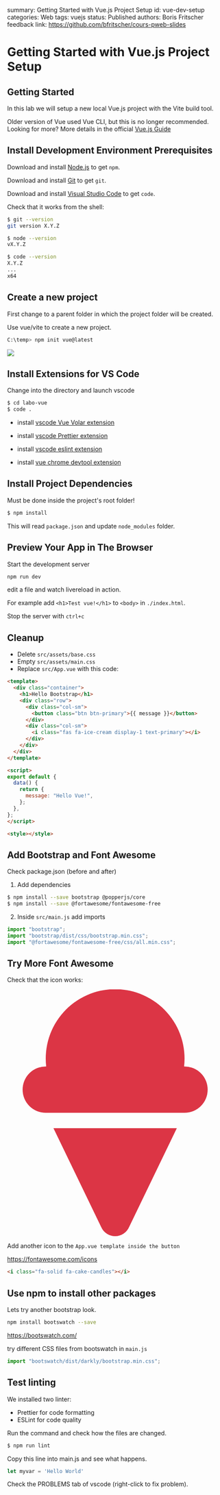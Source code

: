 summary: Getting Started with Vue.js Project Setup
id: vue-dev-setup
categories: Web
tags: vuejs
status: Published 
authors: Boris Fritscher
feedback link: https://github.com/bfritscher/cours-pweb-slides

# Getting Started with Vue.js Project Setup


## Getting Started

In this lab we will setup a new local Vue.js project with the Vite build tool.

<aside class="negative">
Older version of Vue used Vue CLI, but this is no longer recommended.
</aside>

<aside class="positive">
Looking for more? More details in the official <a href="https://vuejs.org/guide/quick-start.html">Vue.js Guide</a>
</aside>


## Install Development Environment Prerequisites

Download and install [Node.js](https://nodejs.org/) to get `npm`.

Download and install [Git](https://git-scm.com/download/win) to get `git`.

Download and install [Visual Studio Code](https://code.visualstudio.com/) to get `code`.


Check that it works from the shell:

```sh
$ git --version
git version X.Y.Z

$ node --version
vX.Y.Z

$ code --version
X.Y.Z
...
x64
```



## Create a new project

First change to a parent folder in which the project folder will be created.


Use vue/vite to create a new project.

```sh
C:\temp> npm init vue@latest
```

![](assets/vue-create.png)





## Install Extensions for VS Code

Change into the directory and launch vscode
```sh
$ cd labo-vue
$ code .
```

- install [vscode Vue Volar extension](vscode:extension/Vue.volar)
- install [vscode Prettier extension](vscode:extension/esbenp.prettier-vscode)
- install [vscode eslint extension](vscode:extension/dbaeumer.vscode-eslint)

- install [vue chrome devtool extension](https://chrome.google.com/webstore/detail/vuejs-devtools/nhdogjmejiglipccpnnnanhbledajbpd)



## Install Project Dependencies

Must be done inside the project's root folder!

```sh
$ npm install
```

This will read `package.json` and update `node_modules` folder.



## Preview Your App in The Browser


Start the development server
```sh
npm run dev
```

edit a file and watch livereload in action.

For example add `<h1>Test vue!</h1>` to `<body>` in `./index.html`.


Stop the server with `ctrl+c`




## Cleanup

- Delete `src/assets/base.css`
- Empty  `src/assets/main.css`
- Replace `src/App.vue` with this code:

```html
<template>
  <div class="container">
    <h1>Hello Bootstrap</h1>
    <div class="row">
      <div class="col-sm">
        <button class="btn btn-primary">{{ message }}</button>
      </div>
      <div class="col-sm">
        <i class="fas fa-ice-cream display-1 text-primary"></i>
      </div>
    </div>
  </div>
</template>

<script>
export default {
  data() {
    return {
      message: "Hello Vue!",
    };
  },
};
</script>

<style></style>
```

## Add Bootstrap and Font Awesome

Check package.json (before and after)

1. Add dependencies

```sh
$ npm install --save bootstrap @popperjs/core
$ npm install --save @fortawesome/fontawesome-free
```


2. Inside `src/main.js` add imports

```javascript
import "bootstrap";
import "bootstrap/dist/css/bootstrap.min.css";
import "@fortawesome/fontawesome-free/css/all.min.css";
```



## Try More Font Awesome

Check that the icon works:

<svg aria-hidden="true" focusable="false" data-prefix="fas" data-icon="ice-cream" class="svg-inline--fa fa-ice-cream fa-w-14" role="img" xmlns="http://www.w3.org/2000/svg" viewBox="0 0 448 512"><path fill="#dc3545" d="M368 160h-.94a144 144 0 1 0-286.12 0H80a48 48 0 0 0 0 96h288a48 48 0 0 0 0-96zM195.38 493.69a31.52 31.52 0 0 0 57.24 0L352 288H96z"></path></svg>



Add another icon to the `App.vue template inside the button`

https://fontawesome.com/icons

```html
<i class="fa-solid fa-cake-candles"></i>
```



## Use npm to install other packages

Lets try another bootstrap look.

```sh
npm install bootswatch --save
```

https://bootswatch.com/

try different CSS files from bootswatch in `main.js`

```javascript
import "bootswatch/dist/darkly/bootstrap.min.css";
```


## Test linting

We installed two linter:

- Prettier for code formatting
- ESLint for code quality

Run the command and check how the files are changed.

```sh
$ npm run lint
```

Copy this line into main.js and see what happens.

```js
let myvar = 'Hello World'
```

Check the PROBLEMS tab of vscode
(right-click to fix problem).

